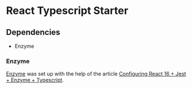 # React Typescript Starter

## Dependencies
* Enzyme

### Enzyme
[Enzyme](https://airbnb.io/enzyme/) was set up with the help of the article [Configuring React 16 + Jest + Enzyme + Typescript](https://medium.com/@mateuszsokola/configuring-react-16-jest-enzyme-typescript-7122e1a1e6e8).
